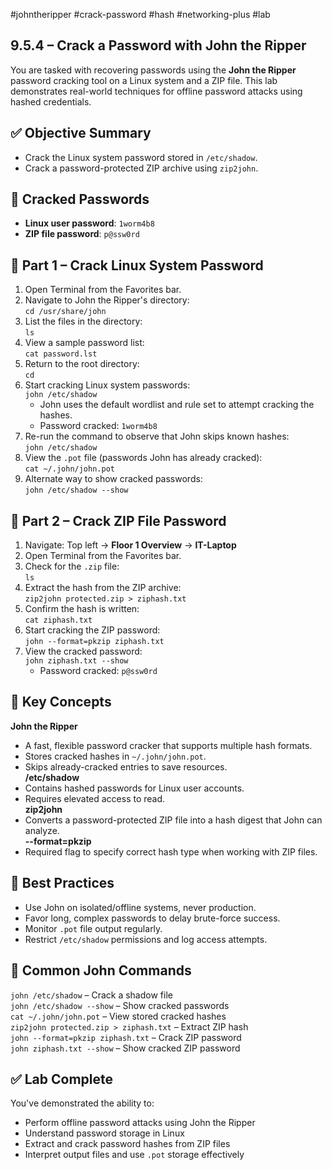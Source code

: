 #johntheripper #crack-password #hash #networking-plus #lab 

## 9.5.4 – Crack a Password with John the Ripper
You are tasked with recovering passwords using the **John the Ripper** password cracking tool on a Linux system and a ZIP file. This lab demonstrates real-world techniques for offline password attacks using hashed credentials.
## ✅ Objective Summary
- Crack the Linux system password stored in `/etc/shadow`.
- Crack a password-protected ZIP archive using `zip2john`.
## 🔑 Cracked Passwords
- **Linux user password**: `1worm4b8`
- **ZIP file password**: `p@ssw0rd`
## 🧱 Part 1 – Crack Linux System Password
1. Open Terminal from the Favorites bar.  
2. Navigate to John the Ripper's directory:  
   `cd /usr/share/john`  
3. List the files in the directory:  
   `ls`  
4. View a sample password list:  
   `cat password.lst`  
5. Return to the root directory:  
   `cd`  
6. Start cracking Linux system passwords:  
   `john /etc/shadow`  
   - John uses the default wordlist and rule set to attempt cracking the hashes.  
   - Password cracked: `1worm4b8`  
7. Re-run the command to observe that John skips known hashes:  
   `john /etc/shadow`  
8. View the `.pot` file (passwords John has already cracked):  
   `cat ~/.john/john.pot`  
9. Alternate way to show cracked passwords:  
   `john /etc/shadow --show`
## 🔐 Part 2 – Crack ZIP File Password
1. Navigate: Top left → **Floor 1 Overview** → **IT-Laptop**  
2. Open Terminal from the Favorites bar.  
3. Check for the `.zip` file:  
   `ls`  
4. Extract the hash from the ZIP archive:  
   `zip2john protected.zip > ziphash.txt`  
5. Confirm the hash is written:  
   `cat ziphash.txt`  
6. Start cracking the ZIP password:  
   `john --format=pkzip ziphash.txt`  
7. View the cracked password:  
   `john ziphash.txt --show`  
   - Password cracked: `p@ssw0rd`
## 🧠 Key Concepts
**John the Ripper**  
- A fast, flexible password cracker that supports multiple hash formats.  
- Stores cracked hashes in `~/.john/john.pot`.  
- Skips already-cracked entries to save resources.  
**/etc/shadow**  
- Contains hashed passwords for Linux user accounts.  
- Requires elevated access to read.  
**zip2john**  
- Converts a password-protected ZIP file into a hash digest that John can analyze.  
**--format=pkzip**  
- Required flag to specify correct hash type when working with ZIP files.
## 🚩 Best Practices
- Use John on isolated/offline systems, never production.
- Favor long, complex passwords to delay brute-force success.
- Monitor `.pot` file output regularly.
- Restrict `/etc/shadow` permissions and log access attempts.
## 🧪 Common John Commands
`john /etc/shadow` – Crack a shadow file  
`john /etc/shadow --show` – Show cracked passwords  
`cat ~/.john/john.pot` – View stored cracked hashes  
`zip2john protected.zip > ziphash.txt` – Extract ZIP hash  
`john --format=pkzip ziphash.txt` – Crack ZIP password  
`john ziphash.txt --show` – Show cracked ZIP password
## ✅ Lab Complete
You've demonstrated the ability to:  
- Perform offline password attacks using John the Ripper  
- Understand password storage in Linux  
- Extract and crack password hashes from ZIP files  
- Interpret output files and use `.pot` storage effectively
